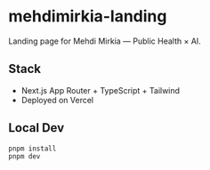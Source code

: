 # mehdimirkia-landing

Landing page for Mehdi Mirkia — Public Health × AI.

## Stack
- Next.js App Router + TypeScript + Tailwind
- Deployed on Vercel

## Local Dev
```bash
pnpm install
pnpm dev
